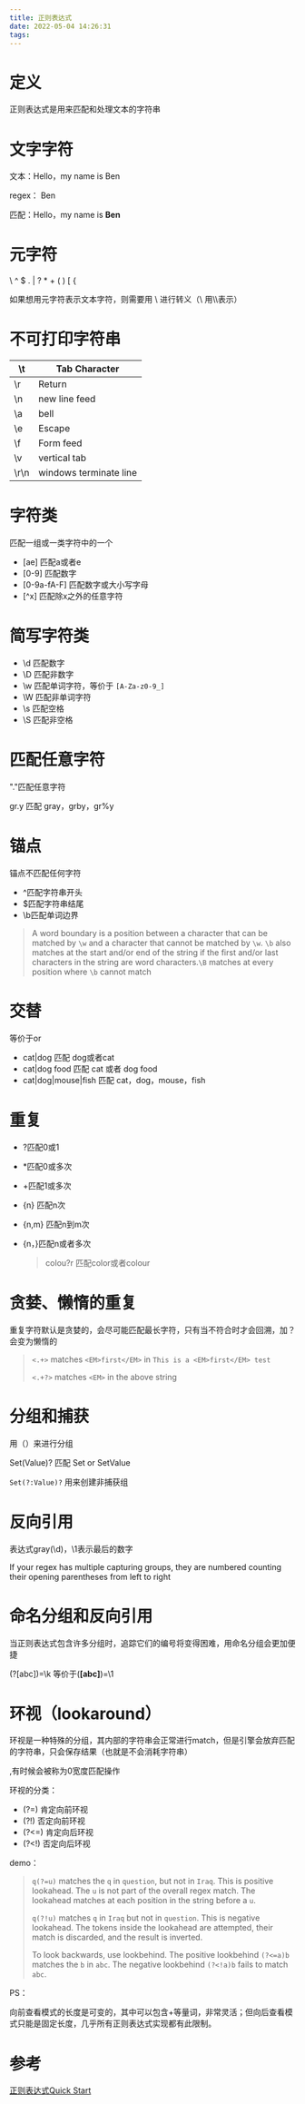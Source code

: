 ```yaml
---
title: 正则表达式
date: 2022-05-04 14:26:31
tags:
---
```

# 定义
正则表达式是用来匹配和处理文本的字符串

# 文字字符

文本：Hello，my name is Ben

regex： Ben

匹配：Hello，my name is **Ben**

# 元字符

\ ^ $ . | ? * + (  )  [  {

如果想用元字符表示文本字符，则需要用 \ 进行转义（\ 用\\\表示）

# 不可打印字符串

| \t   | Tab Character          |
| ---- | ---------------------- |
| \r   | Return                 |
| \n   | new line feed          |
| \a   | bell                   |
| \e   | Escape                 |
| \f   | Form feed              |
| \v   | vertical tab           |
| \r\n | windows terminate line |



# 字符类

匹配一组或一类字符中的一个

- [ae] 匹配a或者e
- [0-9] 匹配数字
- [0-9a-fA-F] 匹配数字或大小写字母
- [^x] 匹配除x之外的任意字符

# 简写字符类

* \d 匹配数字
* \D 匹配非数字
* \w 匹配单词字符，等价于 `[A-Za-z0-9_]`
* \W 匹配非单词字符
* \s 匹配空格
* \S 匹配非空格



# 匹配任意字符

"."匹配任意字符

gr.y 匹配 gray，grby，gr%y

# 锚点

锚点不匹配任何字符

- ^匹配字符串开头
- $匹配字符串结尾
- \b匹配单词边界

> A word boundary is a position between a character that can be matched by `\w` and a character that cannot be matched by `\w`. `\b` also matches at the start and/or end of the string if the first and/or last characters in the string are word characters.`\B` matches at every position where `\b` cannot match

# 交替

等价于or

- cat|dog 匹配 dog或者cat
- cat|dog food 匹配 cat 或者 dog food
- cat|dog|mouse|fish 匹配 cat，dog，mouse，fish

# 重复

- ?匹配0或1

- *匹配0或多次

- +匹配1或多次

- {n} 匹配n次

- {n,m} 匹配n到m次

- {n，}匹配n或者多次

  

  > colou?r 匹配color或者colour



# 贪婪、懒惰的重复

重复字符默认是贪婪的，会尽可能匹配最长字符，只有当不符合时才会回溯，加？会变为懒惰的

> `<.+>` matches `<EM>first</EM>` in `This is a <EM>first</EM> test`
>
> `<.+?>` matches `<EM>` in the above string



# 分组和捕获

用（）来进行分组

Set(Value)? 匹配 Set or SetValue

`Set(?:Value)?`  用来创建非捕获组



# 反向引用

表达式gray(\\d)，\1表示最后的数字

If your regex has multiple capturing groups, they are numbered counting their opening parentheses from left to right



# 命名分组和反向引用

当正则表达式包含许多分组时，追踪它们的编号将变得困难，用命名分组会更加便捷

(?<mygroup>[abc])=\k<mygroup> 等价于(**[**abc**]**)=\1

# 环视（lookaround）

环视是一种特殊的分组，其内部的字符串会正常进行match，但是引擎会放弃匹配的字符串，只会保存结果（也就是不会消耗字符串）

,有时候会被称为0宽度匹配操作

环视的分类：

* (?=) 肯定向前环视
* (?!) 否定向前环视
* (?<=) 肯定向后环视
* (?<!) 否定向后环视

demo：

> `q(?=u)` matches the `q` in `question`, but not in `Iraq`. This is positive lookahead. The `u` is not part of the overall regex match. The lookahead matches at each position in the string before a `u`.
>
> `q(?!u)` matches `q` in `Iraq` but not in `question`. This is negative lookahead. The tokens inside the lookahead are attempted, their match is discarded, and the result is inverted.
>
> To look backwards, use lookbehind. The positive lookbehind `(?<=a)b` matches the `b` in `abc`. The negative lookbehind `(?<!a)b` fails to match `abc`.

PS：

向前查看模式的长度是可变的，其中可以包含+等量词，非常灵活；但向后查看模式只能是固定长度，几乎所有正则表达式实现都有此限制。



# 参考

[正则表达式Quick Start](https://www.regular-expressions.info/quickstart.html)
